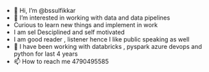 - 👋 Hi, I’m @bssulfikkar
- 👀 I’m interested in working with data and data pipelines
- Curious to learn new things and implement in work
- I am sel Desciplined and self motivated
- I am good reader , listener hence I like public speaking as well
- 💞️ I have been working with databricks , pyspark azure devops and python for last 4 years
- 📫 How to reach me 4790495585

<!---
bssulfikkar/bssulfikkar is a ✨ special ✨ repository because its `README.md` (this file) appears on your GitHub profile.
You can click the Preview link to take a look at your changes.
--->
